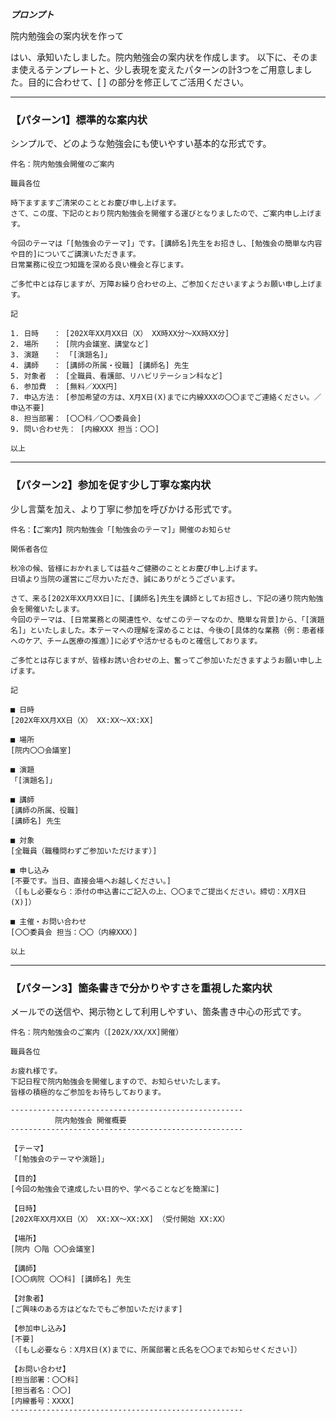 ***プロンプト***

院内勉強会の案内状を作って

はい、承知いたしました。院内勉強会の案内状を作成します。
以下に、そのまま使えるテンプレートと、少し表現を変えたパターンの計3つをご用意しました。目的に合わせて、[ ] の部分を修正してご活用ください。

-----

### 【パターン1】標準的な案内状

シンプルで、どのような勉強会にも使いやすい基本的な形式です。

```
件名：院内勉強会開催のご案内

職員各位

時下ますますご清栄のこととお慶び申し上げます。
さて、この度、下記のとおり院内勉強会を開催する運びとなりましたので、ご案内申し上げます。

今回のテーマは「[勉強会のテーマ]」です。[講師名]先生をお招きし、[勉強会の簡単な内容や目的]についてご講演いただきます。
日常業務に役立つ知識を深める良い機会と存じます。

ご多忙中とは存じますが、万障お繰り合わせの上、ご参加くださいますようお願い申し上げます。

記

1. 日時　　： [202X年XX月XX日（X） XX時XX分～XX時XX分]
2. 場所　　： [院内会議室、講堂など]
3. 演題　　： 「[演題名]」
4. 講師　　： [講師の所属・役職] [講師名] 先生
5. 対象者　： [全職員、看護部、リハビリテーション科など]
6. 参加費　： [無料／XXX円]
7. 申込方法： [参加希望の方は、X月X日(X)までに内線XXXの〇〇までご連絡ください。／申込不要]
8. 担当部署： [〇〇科／〇〇委員会]
9. 問い合わせ先： [内線XXX 担当：〇〇]

以上
```

-----

### 【パターン2】参加を促す少し丁寧な案内状

少し言葉を加え、より丁寧に参加を呼びかける形式です。

```
件名：【ご案内】院内勉強会「[勉強会のテーマ]」開催のお知らせ

関係者各位

秋冷の候、皆様におかれましては益々ご健勝のこととお慶び申し上げます。
日頃より当院の運営にご尽力いただき、誠にありがとうございます。

さて、来る[202X年XX月XX日]に、[講師名]先生を講師としてお招きし、下記の通り院内勉強会を開催いたします。
今回のテーマは、[日常業務との関連性や、なぜこのテーマなのか、簡単な背景]から、「[演題名]」といたしました。本テーマへの理解を深めることは、今後の[具体的な業務（例：患者様へのケア、チーム医療の推進）]に必ずや活かせるものと確信しております。

ご多忙とは存じますが、皆様お誘い合わせの上、奮ってご参加いただきますようお願い申し上げます。

記

■ 日時
[202X年XX月XX日（X） XX:XX～XX:XX]

■ 場所
[院内〇〇会議室]

■ 演題
「[演題名]」

■ 講師
[講師の所属、役職]
[講師名] 先生

■ 対象
[全職員（職種問わずご参加いただけます）]

■ 申し込み
[不要です。当日、直接会場へお越しください。]
（[もし必要なら：添付の申込書にご記入の上、〇〇までご提出ください。締切：X月X日(X)]）

■ 主催・お問い合わせ
[〇〇委員会 担当：〇〇（内線XXX）]

以上
```

-----

### 【パターン3】箇条書きで分かりやすさを重視した案内状

メールでの送信や、掲示物として利用しやすい、箇条書き中心の形式です。

```
件名：院内勉強会のご案内（[202X/XX/XX]開催）

職員各位

お疲れ様です。
下記日程で院内勉強会を開催しますので、お知らせいたします。
皆様の積極的なご参加をお待ちしております。

----------------------------------------------------
　　　　　　院内勉強会 開催概要
----------------------------------------------------

【テーマ】
「[勉強会のテーマや演題]」

【目的】
[今回の勉強会で達成したい目的や、学べることなどを簡潔に]

【日時】
[202X年XX月XX日（X） XX:XX～XX:XX] （受付開始 XX:XX）

【場所】
[院内 〇階 〇〇会議室]

【講師】
[〇〇病院 〇〇科] [講師名] 先生

【対象者】
[ご興味のある方はどなたでもご参加いただけます]

【参加申し込み】
[不要]
（[もし必要なら：X月X日(X)までに、所属部署と氏名を〇〇までお知らせください]）

【お問い合わせ】
[担当部署：〇〇科]
[担当者名：〇〇]
[内線番号：XXXX]
----------------------------------------------------
```